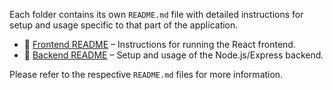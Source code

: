 
Each folder contains its own `README.md` file with detailed instructions for setup and usage specific to that part of the application.

- 📁 [Frontend README](./Frontend/README.md) – Instructions for running the React frontend.
- 📁 [Backend README](./Backend/README.md) – Setup and usage of the Node.js/Express backend.

Please refer to the respective `README.md` files for more information.
